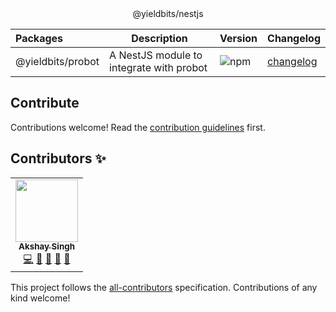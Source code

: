 <div align="center">@yieldbits/nestjs</div>

| Packages          | Description                              | Version                                                | Changelog                                                                               |
| :---------------- | ---------------------------------------- | ------------------------------------------------------ | --------------------------------------------------------------------------------------- |
| @yieldbits/probot | A NestJS module to integrate with probot | ![npm](https://img.shields.io/npm/v/@yieldbits/probot) | [changelog](https://github.com/yieldbits/nestjs/blob/main/packages/probot/CHANGELOG.md) |

## Contribute

Contributions welcome! Read the [contribution guidelines](./contributing.md) first.

## Contributors ✨

<!-- ALL-CONTRIBUTORS-LIST:START - Do not remove or modify this section -->
<!-- prettier-ignore-start -->
<!-- markdownlint-disable -->

<table>
  <tr>
    <td align="center"><a href="https://github.com/akshayKrSingh"><img src="https://github.com/akshayKrSingh.png" width="100px;" alt=""/><br /><sub><b>Akshay Singh</b></sub></a><br /><a href="https://github.com/yieldbits/nestjs/commits?author=akshayKrSingh" title="Code">💻</a> <a href="#ideas-akshayKrSingh" title="Ideas, Planning, & Feedback">🤔</a> <a href="https://github.com/yieldbits/nestjs/issues?q=author%3AakshayKrSingh" title="Bug reports">🐛</a> <a href="https://github.com/yieldbits/nestjs/commits?author=akshayKrSingh" title="Documentation">📖</a> <a href="https://github.com/yieldbits/nestjs/pulls?q=is%3Apr+reviewed-by%3AakshayKrSingh" title="Reviewed Pull Requests">👀</a></td>
  </tr>
</table>

<!-- markdownlint-restore -->
<!-- prettier-ignore-end -->

<!-- ALL-CONTRIBUTORS-LIST:END -->

This project follows the [all-contributors](https://github.com/all-contributors/all-contributors) specification. Contributions of any kind welcome!
